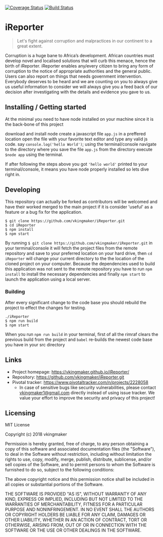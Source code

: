 [![Coverage Status](https://coveralls.io/repos/github/vkingmaker/iReporter/badge.svg?branch=develop)](https://coveralls.io/github/vkingmaker/iReporter?branch=develop)
[![Build Status](https://travis-ci.com/vkingmaker/iReporter.svg?branch=develop)](https://travis-ci.com/vkingmaker/iReporter)

# iReporter
> Let's fight against corruption and malpractices in our continent to a great extent.

Corruption is a huge bane to Africa’s development. African countries must develop novel and
localised solutions that will curb this menace, hence the birth of iReporter. iReporter enables
any/every citizen to bring any form of corruption to the notice of appropriate authorities and the
general public. Users can also report on things that needs government intervention. Everybody deserves to be heard and we are counting on you to always give us useful information to consider we will always give you a feed back of our decision after investigating with the details and evidence you gave to us.


## Installing / Getting started
At the minimal you need to have node installed on your machine since it is the back-bone of this project

download and install node
create a javascript file `app.js` in a preffered location
open the file with your favorite text editor and type any valid js code. say `console.log('hello World')`;
using the terminal/console navigate to the directory where you save the file `app.js`
from the directory execute `$node app` using the terminal.

If after following the steps above you got `'hello world'` printed to your terminal/console, it means you have node properly installed so lets dive right in.

## Developing
This repository can actually be forked as contributors will be welcomed and have their worked merged to the main project if it is consider 'useful' as a feature or a bug fix for the application.

```shell
$ git clone https://github.com/vkingmaker/iReporter.git
$ cd iReporter
$ npm install
$ npm start 
```

By running `$ git clone https://github.com/vkingmaker/iReporter.git` in your terminal/console it will fetch the project files from the remote repository and save to your preferred location on your hard drive, then `cd iReporter` will change your current directory to the the location of the cloned project on your computer. Because the dependencies used to build this application was not sent to the remote repository you have to run `npm install` to install the necessary dependencies and finally `npm start` to launch the application using a local server.


### Building
After every significant change to the code base you should rebuild the project to effect the changes for testing.

```shell
./iReporter
$ npm run build
$ npm start
```

When you run `npm run build` in your terminal, first of all the rimraf clears the previous build from the project and `babel` re-builds the newest code base you have in your src directory

## Links

- Project homepage: https://vkingmaker.github.io/iReporter/
- Repository: https://github.com/vkingmaker/iReporter.git
- Pivotal tracker: https://www.pivotaltracker.com/n/projects/2228058
  - In case of sensitive bugs like security vulnerabilities, please contact
    vkingmaker1@gmail.com directly instead of using issue tracker. We value your effort
    to improve the security and privacy of this project!


## Licensing

MIT License

Copyright (c) 2018 vkingmaker

Permission is hereby granted, free of charge, to any person obtaining a copy
of this software and associated documentation files (the "Software"), to deal
in the Software without restriction, including without limitation the rights
to use, copy, modify, merge, publish, distribute, sublicense, and/or sell
copies of the Software, and to permit persons to whom the Software is
furnished to do so, subject to the following conditions:

The above copyright notice and this permission notice shall be included in all
copies or substantial portions of the Software.

THE SOFTWARE IS PROVIDED "AS IS", WITHOUT WARRANTY OF ANY KIND, EXPRESS OR
IMPLIED, INCLUDING BUT NOT LIMITED TO THE WARRANTIES OF MERCHANTABILITY,
FITNESS FOR A PARTICULAR PURPOSE AND NONINFRINGEMENT. IN NO EVENT SHALL THE
AUTHORS OR COPYRIGHT HOLDERS BE LIABLE FOR ANY CLAIM, DAMAGES OR OTHER
LIABILITY, WHETHER IN AN ACTION OF CONTRACT, TORT OR OTHERWISE, ARISING FROM,
OUT OF OR IN CONNECTION WITH THE SOFTWARE OR THE USE OR OTHER DEALINGS IN THE
SOFTWARE.
